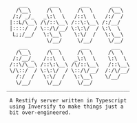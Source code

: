 
       	    ___       ___       ___       ___
       	   /\__\     /\  \     /\  \     /\__\        
       	  /:/ _/_   _\:\  \   /::\  \   /:/  /        
       	 |::L/\__\ /\/::\__\ /::\:\__\ /:/__/
       	 |::::/  / \::/\/__/ \:\:\/  / \:\  \           
       	  L;;/__/   \:\__\    \:\/  /   \:\__\         
       	             \/__/     \/__/     \/__/        
       	    ___       ___       ___       ___        
       	   /\__\     /\  \     /\  \     /\  \          
       	  /:/__/_   /::\  \   _\:\  \    \:\  \     
       	 /::\/\__\ /::\:\__\ /\/::\__\   /::\__\ 
       	 \/\::/  / \:\:\/  / \::/\/__/  /:/\/__/        
       	   /:/  /   \:\/  /   \:\__\    \/__/          
       	   \/__/     \/__/     \/__/                       
       	________________________________________
                                                       
         A Restify server written in Typescript       
         using Inversify to make things just a          
         bit over-engineered.
                                                      